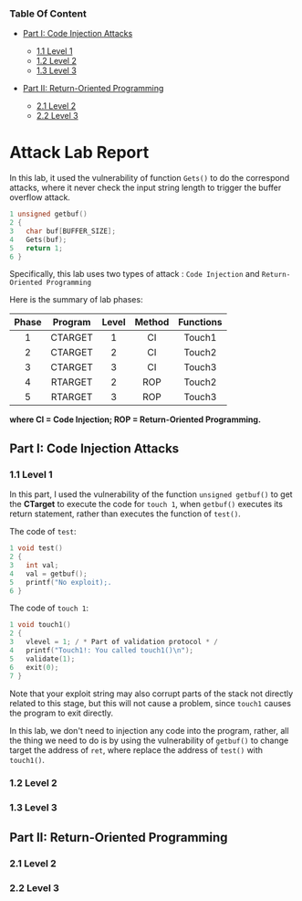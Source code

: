 ###  Table Of Content

- [Part I: Code Injection Attacks](#part-i-code-injection-attacks)
	- [1.1 Level 1](#11-level-1)
	- [1.2 Level 2](#12-level-2)
	- [1.3 Level 3](#13-level-3)
	
- [Part II: Return-Oriented Programming](#part-ii-return-oriented-programming)
	- [2.1 Level 2](#21-level-2)
	- [2.2 Level 3](#22-level-3)


# 	Attack Lab Report

In this lab, it used the vulnerability of function `Gets()` to do the correspond attacks, where it never check the input string length to trigger the buffer overflow attack.

```c
1 unsigned getbuf() 
2 { 
3 	char buf[BUFFER_SIZE]; 
4 	Gets(buf); 
5 	return 1; 
6 }
```

Specifically, this lab uses two types of attack : `Code Injection` and `Return-Oriented Programming`

Here is the summary of lab phases: 

| Phase  | Program   | Level  |	Method	| Functions|
| :----: |:--------:| :----: | :------: | :-------:|
| 1      	| CTARGET |   1     |      CI       |  Touch1  |
| 2      	| CTARGET |   2     |      CI       |  Touch2  |
| 3      	| CTARGET |   3     |      CI       |  Touch3  |
| 4      	| RTARGET |   2     |     ROP     |  Touch2  |
| 5      	| RTARGET |   3     |     ROP     |  Touch3  |

**where CI = Code Injection; ROP = Return-Oriented Programming.**

##	Part I: Code Injection Attacks

### 1.1 Level 1

In this part, I used the vulnerability of the function `unsigned getbuf()` to get the **CTarget**  to execute the code for `touch 1`, when `getbuf()` executes its return statement, rather than executes the function of `test()`.

The code of `test`:

```c
1 void test() 
2 { 
3	int val;
4	val = getbuf();
5	printf("No exploit);.
6 }
```

The code of `touch 1`:

```c
1 void touch1() 
2 {
3	vlevel = 1; / * Part of validation protocol * / 
4 	printf("Touch1!: You called touch1()\n");
5 	validate(1);
6 	exit(0);
7 }
```

Note that your exploit string may also corrupt parts of the stack not directly related to this stage, but this will not cause a problem, since `touch1` causes the program to exit directly.

In this lab, we don't need to injection any code into the program, rather, all the thing we need to do is by using the vulnerability of `getbuf()` to change target the address of `ret`, where replace the address of `test()` with `touch1()`.

### 1.2 Level 2


### 1.3 Level 3


##	Part II: Return-Oriented Programming

###  2.1 Level 2

###  2.2 Level 3
